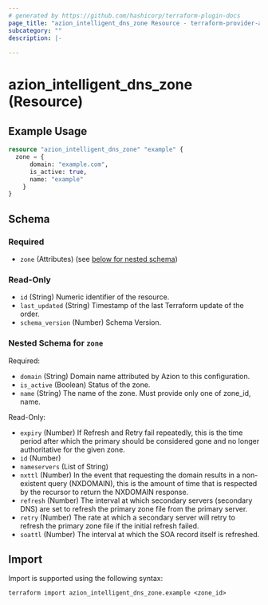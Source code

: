 ```yaml
---
# generated by https://github.com/hashicorp/terraform-plugin-docs
page_title: "azion_intelligent_dns_zone Resource - terraform-provider-azion"
subcategory: ""
description: |-
  
---
```


# azion_intelligent_dns_zone (Resource)



## Example Usage

```terraform
resource "azion_intelligent_dns_zone" "example" {
  zone = {
      domain: "example.com",
      is_active: true,
      name: "example"
    }
}
```

<!-- schema generated by tfplugindocs -->
## Schema

### Required

- `zone` (Attributes) (see [below for nested schema](#nestedatt--zone))

### Read-Only

- `id` (String) Numeric identifier of the resource.
- `last_updated` (String) Timestamp of the last Terraform update of the order.
- `schema_version` (Number) Schema Version.

<a id="nestedatt--zone"></a>
### Nested Schema for `zone`

Required:

- `domain` (String) Domain name attributed by Azion to this configuration.
- `is_active` (Boolean) Status of the zone.
- `name` (String) The name of the zone. Must provide only one of zone_id, name.

Read-Only:

- `expiry` (Number) If Refresh and Retry fail repeatedly, this is the time period after which the primary should be considered gone and no longer authoritative for the given zone.
- `id` (Number)
- `nameservers` (List of String)
- `nxttl` (Number) In the event that requesting the domain results in a non-existent query (NXDOMAIN), this is the amount of time that is respected by the recursor to return the NXDOMAIN response.
- `refresh` (Number) The interval at which secondary servers (secondary DNS) are set to refresh the primary zone file from the primary server.
- `retry` (Number) The rate at which a secondary server will retry to refresh the primary zone file if the initial refresh failed.
- `soattl` (Number) The interval at which the SOA record itself is refreshed.

## Import

Import is supported using the following syntax:

```shell
terraform import azion_intelligent_dns_zone.example <zone_id>
```
